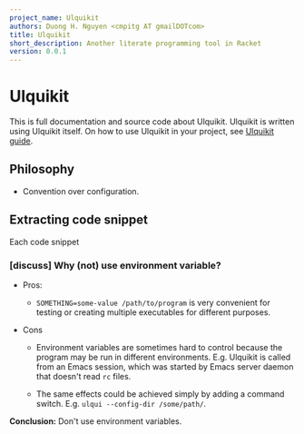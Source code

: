 ```yaml
---
project_name: Ulquikit
authors: Duong H. Nguyen <cmpitg AT gmailDOTcom>
title: Ulquikit
short_description: Another literate programming tool in Racket
version: 0.0.1
---
```


# Ulquikit #

This is full documentation and source code about Ulquikit.  Ulquikit is
written using Ulquikit itself.  On how to use Ulquikit in your project, see
[Ulquikit guide](guide.html).

## Philosophy ##

* Convention over configuration.



## Extracting code snippet ##

Each code snippet

### [discuss] Why (not) use environment variable? ###

* Pros:

  - `SOMETHING=some-value /path/to/program` is very convenient for testing or
    creating multiple executables for different purposes.

* Cons

  - Environment variables are sometimes hard to control because the program
    may be run in different environments.  E.g.  Ulquikit is called from an
    Emacs session, which was started by Emacs server daemon that doesn't read
    `rc` files.

  - The same effects could be achieved simply by adding a command switch.
    E.g. `ulqui --config-dir /some/path/`.

**Conclusion:**  Don't use environment variables.

